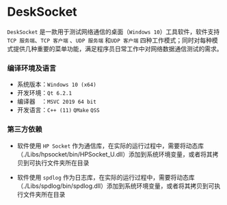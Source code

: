 # DeskSocket
`DeskSocket` 是一款用于测试网络通信的桌面（`Windows 10`）工具软件，软件支持 `TCP 服务端`、`TCP 客户端` 、`UDP 服务端` 和`UDP 客户端` 四种工作模式；同时对每种模式提供几种重要的菜单功能，满足程序员日常工作中对网络数据通信测试的需求。

### 编译环境及语言

* 系统版本：`Windows 10 (x64)` 
* 开发环境：`Qt 6.2.1` 
* 编译器　：`MSVC 2019 64 bit`
* 开发语言：`C++ (11)`    `QMake`    `QSS`

### 第三方依赖

* 软件使用 `HP Socket` 作为通信库，在实际的运行过程中，需要将动态库（./Libs/hpsocket/bin/HPSocket_U.dll）添加到系统环境变量，或者将其拷贝到可执行文件夹所在目录

* 软件使用 `spdlog` 作为日志库，在实际的运行过程中，需要将动态库（./Libs/spdlog/bin/spdlog.dll）添加到系统环境变量，或者将其拷贝到可执行文件夹所在目录
